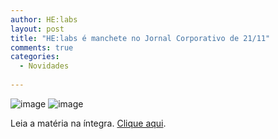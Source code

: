 ```yaml
---
author: HE:labs
layout: post
title: "HE:labs é manchete no Jornal Corporativo de 21/11"
comments: true
categories:
  - Novidades
     
---
```

![image](/blog/images/posts/2012-11-22/jornalcorporativo.jpg)
![image](/blog/images/posts/2012-11-22/jornalcorporativo2.jpg)

Leia a matéria na íntegra. [Clique aqui](http://www.jornalcorporativo.com/companhias/item/20768-aliar-rapidez-e-efici%C3%AAncia-%C3%A9-desafio-da-ind%C3%BAstria-de-softwares.html).
